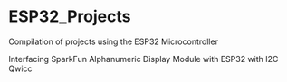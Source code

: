 # ESP32_Projects
Compilation of projects using the ESP32 Microcontroller

Interfacing SparkFun Alphanumeric Display Module with ESP32 with I2C Qwicc
